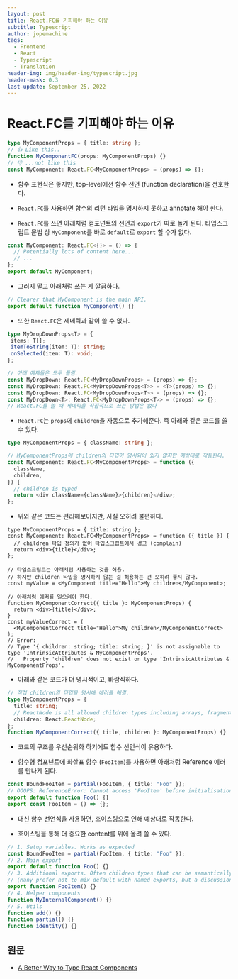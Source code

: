 ```yaml
---
layout: post
title: React.FC를 기피해야 하는 이유
subtitle: Typescript
author: jopemachine
tags:
  - Frontend
  - React
  - Typescript
  - Translation
header-img: img/header-img/typescript.jpg
header-mask: 0.3
last-update: September 25, 2022
---
```


# React.FC를 기피해야 하는 이유

```ts
type MyComponentProps = { title: string };
// 👍 Like this..
function MyComponentFC(props: MyComponentProps) {}
// 👎 ...not like this
const MyComponent: React.FC<MyComponentProps> = (props) => {};
```

- 함수 표현식은 좋지만, top-level에선 함수 선언 (function declaration)을 선호한다.

- `React.FC`를 사용하면 함수의 리턴 타입을 명시하지 못하고 annotate 해야 한다.

- `React.FC`를 쓰면 아래처럼 컴포넌트의 선언과 `export`가 따로 놀게 된다. 타입스크립트 문법 상 `MyComponent`를 바로 `default`로 `export` 할 수가 없다.

```ts
const MyComponent: React.FC<{}> = () => {
  // Potentially lots of content here...
  // ...
};
export default MyComponent;
```

- 그러지 말고 아래처럼 쓰는 게 깔끔하다.

```ts
// Clearer that MyComponent is the main API.
export default function MyComponent() {}
```

- 또한 `React.FC`은 제네릭과 같이 쓸 수 없다.

```ts
type MyDropDownProps<T> = {
 items: T[];
 itemToString(item: T): string;
 onSelected(item: T): void;
};

// 아래 예제들은 모두 틀림.
const MyDropDown: React.FC<MyDropDownProps> = (props) => {};
const MyDropDown: React.FC<MyDropDownProps<T>> = <T>(props) => {};
const MyDropDown: React.FC<MyDropDownProps<T>> = (props) => {};
const MyDropDown<T>: React.FC<MyDropDownProps<T>> = (props) => {};
// React.FC를 쓸 때 제네릭을 직접적으로 쓰는 방법은 없다
```

- `React.FC`는 `props`에 `children`을 자동으로 추가해준다. 즉 아래와 같은 코드를 쓸 수 있다.

```ts
type MyComponentProps = { className: string };

// MyComponentProps에 children의 타입이 명시되어 있지 않지만 예상대로 작동한다.
const MyComponent: React.FC<MyComponentProps> = function ({
  className,
  children,
}) {
  // children is typed
  return <div className={className}>{children}</div>;
};
```

- 위와 같은 코드는 편리해보이지만, 사실 오히려 불편하다.

```tsx
type MyComponentProps = { title: string };
const MyComponent: React.FC<MyComponentProps> = function ({ title }) {
  // children 타입 정의가 없어 타입스크립트에서 경고 (complain)
  return <div>{title}</div>;
};

// 타입스크립트는 아래처럼 사용하는 것을 허용.
// 하지만 children 타입을 명시하지 않는 걸 허용하는 건 오히려 좋지 않다.
const myValue = <MyComponent title="Hello">My children</MyComponent>;

// 아래처럼 에러를 일으켜야 한다.
function MyComponentCorrect({ title }: MyComponentProps) {
  return <div>{title}</div>;
}
const myValueCorrect = (
  <MyComponentCorrect title="Hello">My children</MyComponentCorrect>
);
// Error:
// Type '{ children: string; title: string; }' is not assignable to type 'IntrinsicAttributes & MyComponentProps'.
//   Property 'children' does not exist on type 'IntrinsicAttributes & MyComponentProps'.
```

- 아래와 같은 코드가 더 명시적이고, 바람직하다.

```ts
// 직접 children의 타입을 명시해 에러를 해결.
type MyComponentProps = {
  title: string;
  // ReactNode is all allowed children types including arrays, fragments, scalar values, etc.
  children: React.ReactNode;
};
function MyComponentCorrect({ title, children }: MyComponentProps) {}
```

- 코드의 구조를 우선순위화 하기에도 함수 선언식이 유용하다.

- 함수형 컴포넌트에 화살표 함수 (`FooItem`)를 사용하면 아래처럼 Reference 에러를 만나게 된다.

```ts
const BoundFooItem = partial(FooItem, { title: "Foo" });
// OOOPS: ReferenceError: Cannot access 'FooItem' before initialisation
export default function Foo() {}
export const FooItem = () => {};
```

- 대신 함수 선언식을 사용하면, 호이스팅으로 인해 예상대로 작동한다.

- 호이스팅을 통해 더 중요한 content를 위에 올려 쓸 수 있다.

```ts
// 1. Setup variables. Works as expected
const BoundFooItem = partial(FooItem, { title: "Foo" });
// 2. Main export
export default function Foo() {}
// 3. Additional exports. Often children types that can be semantically grouped with main export.
// (Many prefer not to mix default with named exports, but a discussion for another time).
export function FooItem() {}
// 4. Helper components
function MyInternalComponent() {}
// 5. Utils
function add() {}
function partial() {}
function identity() {}
```

## 원문

- [A Better Way to Type React Components](https://blog.variant.no/a-better-way-to-type-react-components-9a6460a1d4b7)